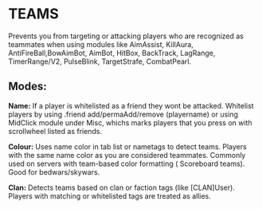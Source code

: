 # TEAMS
Prevents you from targeting or attacking players who are recognized as teammates when using modules like AimAssist, KillAura, AntiFireBall,BowAimBot, AimBot, HitBox, BackTrack, LagRange, TimerRange/V2, PulseBlink, TargetStrafe, CombatPearl.

## Modes:
**Name:**
If a player is whitelisted as a friend they wont be attacked. Whitelist players by using .friend add/permaAdd/remove (playername) or using MidClick module under Misc, whichs marks players that you press on with scrollwheel listed as friends.

**Colour:**
Uses name color in tab list or nametags to detect teams. Players with the same name color as you are considered teammates. Commonly used on servers with team-based color formatting ( Scoreboard teams). Good for bedwars/skywars.

**Clan:**
Detects teams based on clan or faction tags (like [CLAN]User). Players with matching or whitelisted tags are treated as allies.



